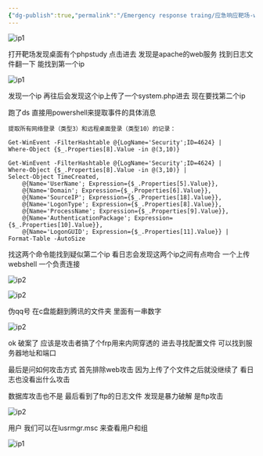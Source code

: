 ```yaml
---
{"dg-publish":true,"permalink":"/Emergency response traing/应急响应靶场-web2（知攻善防实验室）/"}
---
```



![ip1](/img/user/images/应急响应web2/title.png)

打开靶场发现桌面有个phpstudy 点击进去 发现是apache的web服务 找到日志文件翻一下 能找到第一个ip


![ip1](/img/user/images/应急响应web2/ip1.png)

发现一个ip 再往后会发现这个ip上传了一个system.php进去 现在要找第二个ip

跑了ds 直接用powershell来提取事件的具体消息

```
提取所有网络登录（类型3）和远程桌面登录（类型10）的记录：

Get-WinEvent -FilterHashtable @{LogName='Security';ID=4624} |  
Where-Object {$_.Properties[8].Value -in @(3,10)}  
```

```
Get-WinEvent -FilterHashtable @{LogName='Security';ID=4624} |  
Where-Object {$_.Properties[8].Value -in @(3,10)} |  
Select-Object TimeCreated,  
    @{Name='UserName'; Expression={$_.Properties[5].Value}},  
    @{Name='Domain'; Expression={$_.Properties[6].Value}},  
    @{Name='SourceIP'; Expression={$_.Properties[18].Value}},  
    @{Name='LogonType'; Expression={$_.Properties[8].Value}},  
    @{Name='ProcessName'; Expression={$_.Properties[9].Value}},  
    @{Name='AuthenticationPackage'; Expression={$_.Properties[10].Value}},  
    @{Name='LogonGUID'; Expression={$_.Properties[11].Value}} |  
Format-Table -AutoSize
```

找这两个命令能找到疑似第二个ip 看日志会发现这两个ip之间有点吻合 一个上传webshell 一个负责连接

![ip2](/img/user/images/应急响应web2/powershell.png)

![ip2](/img/user/images/应急响应web2/ip2.png)


伪qq号 在c盘能翻到腾讯的文件夹 里面有一串数字

![ip2](/img/user/images/应急响应web2/qq.png)

ok 破案了 应该是攻击者搞了个frp用来内网穿透的 进去寻找配置文件 可以找到服务器地址和端口

最后是问如何攻击方式 首先排除web攻击 因为上传了个文件之后就没继续了 看日志也没看出什么攻击

数据库攻击也不是 最后看到了ftp的日志文件 发现是暴力破解 是ftp攻击


![ip2](/img/user/images/应急响应web2/ftp.png)

用户 我们可以在lusrmgr.msc 来查看用户和组


![ip1](/img/user/images/应急响应web2/user.png)